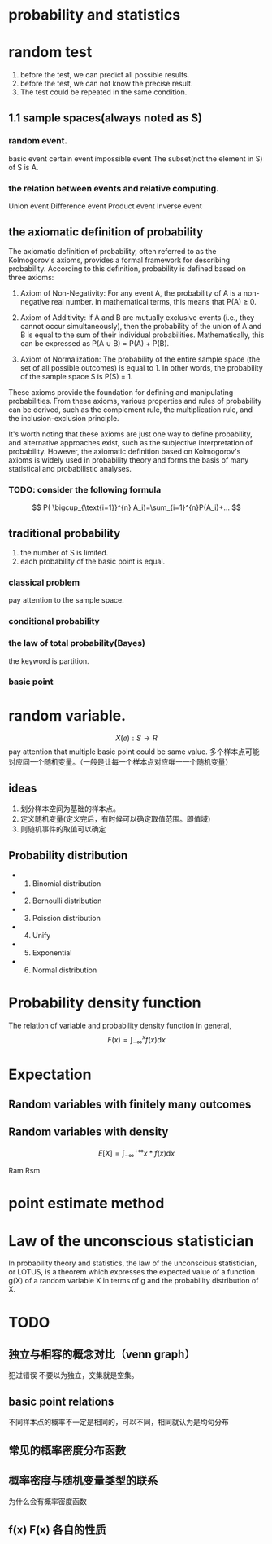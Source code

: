 # probability and statistics

# random test
1. before the test, we can predict all possible results.
2. before the test, we can not know the precise result.
3. The test could be repeated in the same condition.

## 1.1 sample spaces(always noted as S)
###  random event.
basic event
certain event
impossible event
The subset(not the element in S) of S is A.

### the relation between events and relative computing.
Union event
Difference event
Product event
Inverse event

## the axiomatic definition of probability
The axiomatic definition of probability, often referred to as the Kolmogorov's axioms, provides a formal framework for describing probability. According to this definition, probability is defined based on three axioms:

1. Axiom of Non-Negativity: For any event A, the probability of A is a non-negative real number. In mathematical terms, this means that P(A) ≥ 0.

2. Axiom of Additivity: If A and B are mutually exclusive events (i.e., they cannot occur simultaneously), then the probability of the union of A and B is equal to the sum of their individual probabilities. Mathematically, this can be expressed as P(A ∪ B) = P(A) + P(B).

3. Axiom of Normalization: The probability of the entire sample space (the set of all possible outcomes) is equal to 1. In other words, the probability of the sample space S is P(S) = 1.

These axioms provide the foundation for defining and manipulating probabilities. From these axioms, various properties and rules of probability can be derived, such as the complement rule, the multiplication rule, and the inclusion-exclusion principle.

It's worth noting that these axioms are just one way to define probability, and alternative approaches exist, such as the subjective interpretation of probability. However, the axiomatic definition based on Kolmogorov's axioms is widely used in probability theory and forms the basis of many statistical and probabilistic analyses.


### TODO: consider the following formula
$$
P( \bigcup_{\text{i=1}}^{n} A_i)=\sum_{i=1}^{n}P(A_i)+...
$$

## traditional probability
1. the number of S is limited.
2. each probability of the basic point is equal.

### classical problem
pay attention to the sample space.

### conditional probability

### the law of total probability(Bayes)
the keyword is partition.

### basic point

# random variable.
$$ X(e):S \rightarrow  R $$
pay attention that multiple basic point could be same value.
多个样本点可能对应同一个随机变量。（一般是让每一个样本点对应唯一一个随机变量）

## ideas
1. 划分样本空间为基础的样本点。
2. 定义随机变量(定义完后，有时候可以确定取值范围。即值域)
3. 则随机事件的取值可以确定


## Probability distribution
 - 1. Binomial distribution 
 - 2. Bernoulli distribution
 - 3. Poission distribution
 - 4. Unify
 - 5. Exponential
 - 6. Normal distribution

# Probability density function
The relation of variable and probability density function
in general,
  $$F(x) = \int_{-{\infty}}^{x}f(x){\mathrm{d}x} $$

# Expectation
## Random variables with finitely many outcomes


## Random variables with density
  $$E[X] = \int_{-{\infty}}^{+{\infty}}x*f(x){\mathrm{d}x} $$

Ram
Rsm

# point estimate method

# Law of the unconscious statistician
In probability theory and statistics, the law of the unconscious statistician, or LOTUS, is a theorem which expresses the expected value of a function g(X) of a random variable X in terms of g and the probability distribution of X.

# TODO
## 独立与相容的概念对比（venn graph）
犯过错误
不要以为独立，交集就是空集。

## basic point relations
不同样本点的概率不一定是相同的，可以不同，相同就认为是均匀分布

## 常见的概率密度分布函数 

## 概率密度与随机变量类型的联系
为什么会有概率密度函数

## f(x) F(x) 各自的性质